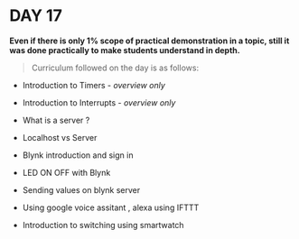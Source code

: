 
# **DAY 17**

**Even if there is only 1% scope of practical demonstration in a topic, still it was done practically to make students understand in depth.**

>Curriculum followed on the day is as follows:

- Introduction to Timers - *overview only*

- Introduction to Interrupts - *overview only*

- What is a server ?

- Localhost vs Server

- Blynk introduction and sign in

- LED ON OFF with Blynk 

- Sending values on blynk server 

- Using google voice assitant , alexa using IFTTT

- Introduction to switching using smartwatch 

